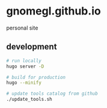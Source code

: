# gnomegl.github.io

personal site 

## development

```bash
# run locally
hugo server -D

# build for production
hugo --minify

# update tools catalog from github
./update_tools.sh
```
